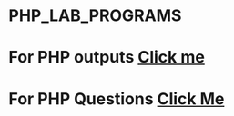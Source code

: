# PHP_LAB_PROGRAMS

# For PHP outputs <a href="https://github.com/Mubashir-angathil/PHP_LAB_PROGRAMS/tree/main/PHP_OUT">Click me</a>


# For PHP Questions <a href="https://github.com/Mubashir-angathil/PHP_LAB_PROGRAMS/blob/main/PHP%20Lab%20Programs.pdf">Click Me</a>
